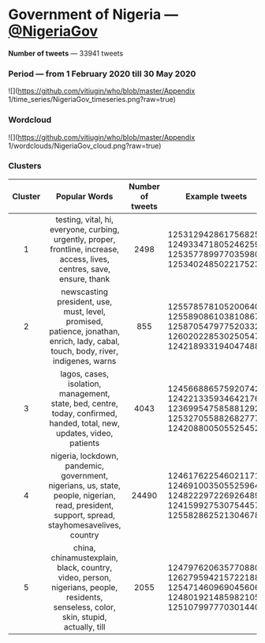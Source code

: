 # Government of Nigeria — [@NigeriaGov](https://twitter.com/NigeriaGov)

**Number of tweets** —  33941 tweets



### Period — from 1 February 2020 till 30 May 2020



![](https://github.com/vitiugin/who/blob/master/Appendix 1/time_series/NigeriaGov_timeseries.png?raw=true)



### Wordcloud

![](https://github.com/vitiugin/who/blob/master/Appendix 1/wordclouds/NigeriaGov_cloud.png?raw=true)



### Clusters

| **Cluster** |                      **Popular Words**                       | **Number of tweets** | **Example tweets**                                          |
| :---------: | :----------------------------------------------------------: | :------------------: | ------------------------------------------------------------ |
|      1      | testing, vital, hi, everyone, curbing, urgently, proper, frontline, increase, access, lives, centres, save, ensure, thank |        2498        | 1253129428617568256<br />1249334718052462592<br />1253577899770359808<br />1253402485022175232 |
|      2      | newscasting president, use, must, level, promised, patience, jonathan, enrich, lady, cabal, touch, body, river, indigenes, warns |        855         | 1255785781052006400<br />1255890861038108672<br />1258705479775203328<br />1260202285302505472<br />1242189331940474880 |
|      3      | lagos, cases, isolation, management, state, bed, centre, today, confirmed, handed, total, new, updates, video, patients |        4043         | 1245668865759207424<br />1242213359346421760<br />1236995475858812928<br />1253270558826827776<br />1242088005055254528 |
|      4      | nigeria, lockdown, pandemic, government, nigerians, us, state, people, nigerian, read, president, support, spread, stayhomesavelives, country |         24490          | 1246176225460211712<br />1246910035055259648<br />1248222972269264896<br />1241599275307544576<br />1255828625213046784 |
|      5      | china, chinamustexplain, black, country, video, person, nigerians, people, residents, senseless, color, skin, stupid, actually, till |         2055         | 1247976206357708800<br />1262795942157221888<br />1254714609690456064<br />1248019214859821056<br />1251079977703014400 |
